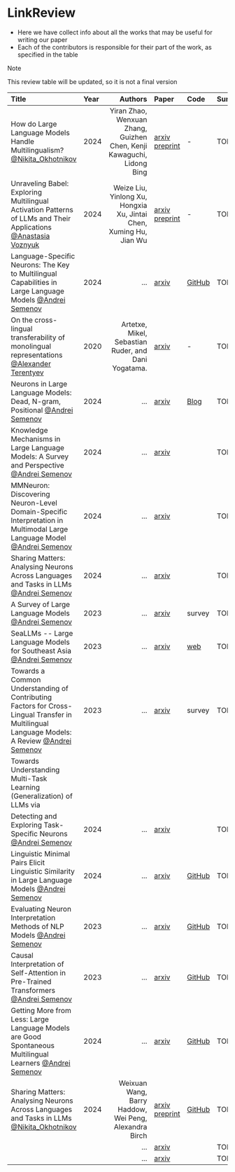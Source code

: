 # LinkReview

- Here we have collect info about all the works that may be useful for writing our paper
- Each of the contributors is responsible for their part of the work, as specified in the table

> [!NOTE]
> This review table will be updated, so it is not a final version

| Title | Year | Authors | Paper | Code | Summary |
| :--- | :--- | ---: | :--- | :--- | :--- |
| How do Large Language Models Handle Multilingualism? [@Nikita_Okhotnikov](https://github.com/Wayfarer123) | 2024 | Yiran Zhao, Wenxuan Zhang, Guizhen Chen, Kenji Kawaguchi, Lidong Bing | [arxiv preprint](https://arxiv.org/pdf/2402.18815) | - | TODO |
| Unraveling Babel: Exploring Multilingual Activation Patterns of LLMs and Their Applications [@Anastasia Voznyuk](https://github.com/natriistorm) | 2024 | Weize Liu, Yinlong Xu, Hongxia Xu, Jintai Chen, Xuming Hu, Jian Wu | [arxiv preprint](https://arxiv.org/pdf/2402.16367) | - | TODO |
| Language-Specific Neurons: The Key to Multilingual Capabilities in Large Language Models [@Andrei Semenov](https://github.com/Andron00e) | 2024 | ... | [arxiv](https://arxiv.org/abs/2402.16438) | [GitHub](https://github.com/RUCAIBox/Language-Specific-Neurons) | TODO |
| On the cross-lingual transferability of monolingual representations [@Alexander Terentyev](https://github.com/lopate) | 2020 | Artetxe, Mikel, Sebastian Ruder, and Dani Yogatama. | [arxiv](https://arxiv.org/abs/1910.11856) | - | TODO |
| Neurons in Large Language Models: Dead, N-gram, Positional [@Andrei Semenov](https://github.com/Andron00e) | 2024 | ... | [arxiv](https://arxiv.org/abs/2309.04827) | [Blog]([https://github.com/RUCAIBox/Language-Specific-Neurons](https://lena-voita.github.io/posts/neurons_in_llms_dead_ngram_positional.html)) | TODO |
| Knowledge Mechanisms in Large Language Models: A Survey and Perspective [@Andrei Semenov](https://github.com/Andron00e) | 2024 | ... | [arxiv](https://arxiv.org/abs/2407.15017) |  | TODO |
| MMNeuron: Discovering Neuron-Level Domain-Specific Interpretation in Multimodal Large Language Model [@Andrei Semenov](https://github.com/Andron00e) | 2024 | ... | [arxiv](https://arxiv.org/abs/2406.11193) |  | TODO |
| Sharing Matters: Analysing Neurons Across Languages and Tasks in LLMs [@Andrei Semenov](https://github.com/Andron00e) | 2024 | ... | [arxiv](https://arxiv.org/abs/2406.09265) |  | TODO |
| A Survey of Large Language Models [@Andrei Semenov](https://github.com/Andron00e) | 2023 | ... | [arxiv](https://arxiv.org/abs/2303.18223) | survey | TODO |
| SeaLLMs -- Large Language Models for Southeast Asia [@Andrei Semenov](https://github.com/Andron00e) | 2023 | ... | [arxiv](https://arxiv.org/abs/2312.00738) | [web](https://damo-nlp-sg.github.io/SeaLLMs/) | TODO |
| Towards a Common Understanding of Contributing Factors for Cross-Lingual Transfer in Multilingual Language Models: A Review [@Andrei Semenov](https://github.com/Andron00e) | 2023 | ... | [arxiv](https://arxiv.org/abs/2305.16768) | survey | TODO |
| Towards Understanding Multi-Task Learning (Generalization) of LLMs via
Detecting and Exploring Task-Specific Neurons [@Andrei Semenov](https://github.com/Andron00e) | 2024 | ... | [arxiv](https://www.arxiv.org/abs/2407.06488) |  | TODO |
| Linguistic Minimal Pairs Elicit Linguistic Similarity in Large Language Models [@Andrei Semenov](https://github.com/Andron00e) | 2024 | ... | [arxiv](https://arxiv.org/abs/2409.12435) | [GitHub](https://github.com/ChenDelong1999/Linguistic-Similarity) | TODO |
| Evaluating Neuron Interpretation Methods of NLP Models [@Andrei Semenov](https://github.com/Andron00e) | 2023 | ... | [arxiv](https://arxiv.org/abs/2301.12608) | [GitHub](https://github.com/fdalvi/neuron-comparative-analysis) | TODO |
| Causal Interpretation of Self-Attention in Pre-Trained Transformers [@Andrei Semenov](https://github.com/Andron00e) | 2023 | ... | [arxiv](https://arxiv.org/abs/2310.20307) | [GitHub](https://github.com/IntelLabs/causality-lab) | TODO |
| Getting More from Less: Large Language Models are Good Spontaneous Multilingual Learners [@Andrei Semenov](https://github.com/Andron00e) | 2024 | ... | [arxiv](https://arxiv.org/abs/2405.13816) | [GitHub](https://github.com/Shimao-Zhang/LLM-Multilingual-Learner) | TODO |
| Sharing Matters: Analysing Neurons Across Languages and Tasks in LLMs  [@Nikita_Okhotnikov](https://github.com/Wayfarer123) | 2024 | Weixuan Wang, Barry Haddow, Wei Peng, Alexandra Birch | [arxiv preprint](https://arxiv.org/pdf/2406.09265) | [GitHub](https://github.com/weixuan-wang123/multilingual-neurons) | TODO |
|   |  | ... | [arxiv]() |  | TODO |
|   |  | ... | [arxiv]() |  | TODO |

